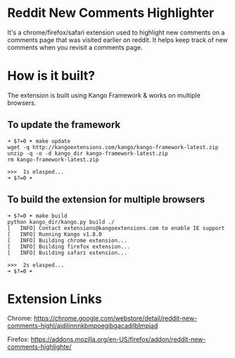 # Reddit New Comments Highlighter

It's a chrome/firefox/safari extension used to highlight new comments on a comments page that was visited earlier on reddit.
It helps keep track of new comments when you revisit a comments page.

# How is it built?

The extension is built using Kango Framework & works on multiple browsers.

## To update the framework

```
➜ $?=0 ➤ make update
wget -q http://kangoextensions.com/kango/kango-framework-latest.zip
unzip -q -o -d kango_dir kango-framework-latest.zip
rm kango-framework-latest.zip

>>>  1s elasped...
➜ $?=0 ➤
```

## To build the extension for multiple browsers
```
➜ $?=0 ➤ make build
python kango_dir/kango.py build ./
[   INFO] Contact extensions@kangoextensions.com to enable IE support
[   INFO] Running Kango v1.8.0
[   INFO] Building chrome extension...
[   INFO] Building firefox extension...
[   INFO] Building safari extension...

>>>  2s elasped...
➜ $?=0 ➤
```

# Extension Links

Chrome: https://chrome.google.com/webstore/detail/reddit-new-comments-highl/ajdilinnnkbmpoegibgacadjlblmpjad

Firefox: https://addons.mozilla.org/en-US/firefox/addon/reddit-new-comments-highlighte/
